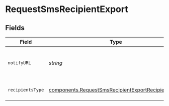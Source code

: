 # RequestSmsRecipientExport


## Fields

| Field                                                                                                                             | Type                                                                                                                              | Required                                                                                                                          | Description                                                                                                                       | Example                                                                                                                           |
| --------------------------------------------------------------------------------------------------------------------------------- | --------------------------------------------------------------------------------------------------------------------------------- | --------------------------------------------------------------------------------------------------------------------------------- | --------------------------------------------------------------------------------------------------------------------------------- | --------------------------------------------------------------------------------------------------------------------------------- |
| `notifyURL`                                                                                                                       | *string*                                                                                                                          | :heavy_minus_sign:                                                                                                                | URL that will be called once the export process is finished. For reference, https://help.brevo.com/hc/en-us/articles/360007666479 | http://requestb.in/173lyyx1                                                                                                       |
| `recipientsType`                                                                                                                  | [components.RequestSmsRecipientExportRecipientsType](../../models/components/requestsmsrecipientexportrecipientstype.md)          | :heavy_check_mark:                                                                                                                | Filter the recipients based on how they interacted with the campaign                                                              | answered                                                                                                                          |